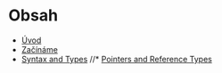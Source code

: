 # Obsah

* [Úvod](README.md)
* [Začínáme](getting-started/README.md)
* [Syntax and Types](syntaxtypes/README.md)
//* [Pointers and Reference Types](pointersreftypes/README.md)
